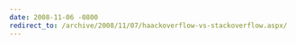 ```yaml
---
date: 2008-11-06 -0800
redirect_to: /archive/2008/11/07/haackoverflow-vs-stackoverflow.aspx/
---
```

